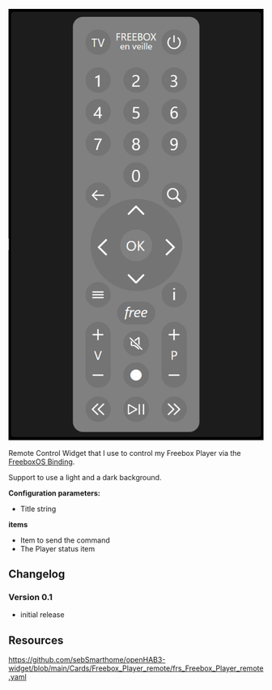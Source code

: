 ![Screen1](https://github.com/sebSmarthome/openHAB3-widget/raw/main/Cards/Freebox_Player_remote/screenshots/Freebox_player_remote.png)

Remote Control Widget that I use to control my Freebox Player via the [FreeboxOS Binding](https://www.openhab.org/addons/bindings/freeboxos/).

Support to use a light and a dark background.

**Configuration parameters:**

* Title string

**items**

* Item to send the command
* The Player status item

## Changelog
  
### Version 0.1

* initial release

## Resources

<https://github.com/sebSmarthome/openHAB3-widget/blob/main/Cards/Freebox_Player_remote/frs_Freebox_Player_remote.yaml>